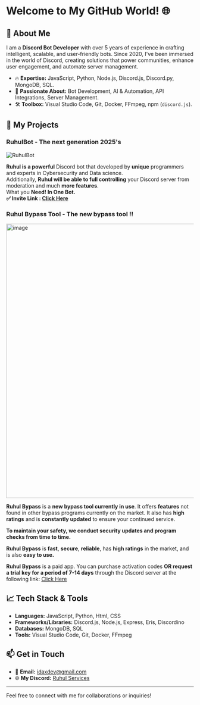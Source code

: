 # Welcome to My GitHub World! 🌐

## 👋 About Me

I am a **Discord Bot Developer** with over 5 years of experience in crafting intelligent, scalable, and user-friendly bots. Since 2020, I've been immersed in the world of Discord, creating solutions that power communities, enhance user engagement, and automate server management.

- 🔥 **Expertise:** JavaScript, Python, Node.js, Discord.js, Discord.py, MongoDB, SQL.
- 🚀 **Passionate About:** Bot Development, AI & Automation, API Integrations, Server Management.
- 🛠️ **Toolbox:** Visual Studio Code, Git, Docker, FFmpeg, npm (`discord.js`).

## 🚀 My Projects

### RuhulBot - The next generation 2025's
![RuhulBot](https://cdn.discordapp.com/banners/1391376648951173190/14d9470324dd420dd6543a9eee2a0024.webp?size=1024)

 **Ruhul **is a** powerful** Discord bot that developed by **unique** programmers and experts in Cybersecurity and Data science.\
Additionally, **Ruhul **will be able to** full controlling** your Discord server from moderation and much **more features**.\
What you **Need! In One Bot.**\
**✅ Invite Link : [Click Here](https://discord.com/oauth2/authorize?client_id=1308048919774629888&permissions=8&integration_type=0&scope=bot)**

### Ruhul Bypass Tool - The new bypass tool !!
<img width="931" height="737" alt="image" src="https://github.com/user-attachments/assets/54ffdc1d-4d04-4902-b0dd-9784d8a8d3ec" />

**Ruhul Bypass** is a **new bypass tool currently in use**. It offers **features** not found in other bypass programs currently on the market. It also has **high ratings** and is **constantly updated** to ensure your continued service.

**To maintain your safety, we conduct security updates and program checks from time to time.**

**Ruhul Bypass** is **fast**, **secure**, **reliable**, has **high ratings** in the market, and is also **easy to use.**

**Ruhul Bypass** is a paid app. You can purchase activation codes **OR request a trial key for a period of 7-14 days** through the Discord server at the following link: [Click Here](https://discord.gg/9ravwb3WHM)


## 📈 Tech Stack & Tools

- **Languages:** JavaScript, Python, Html, CSS
- **Frameworks/Libraries:** Discord.js, Node.js, Express, Eris, Discordino
- **Databases:** MongoDB, SQL
- **Tools:** Visual Studio Code, Git, Docker, FFmpeg

## 📫 Get in Touch

- 📧 **Email:** [idaxdev@gmail.com](idaxdev@gmail.com)
- 🌐 **My Discord:** [Ruhul Services](https://discord.gg/9ravwb3WHM)

---

Feel free to connect with me for collaborations or inquiries!
